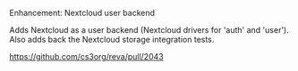 Enhancement: Nextcloud user backend

Adds Nextcloud as a user backend (Nextcloud drivers for 'auth' and 'user').
Also adds back the Nextcloud storage integration tests.

https://github.com/cs3org/reva/pull/2043